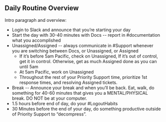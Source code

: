 ## Daily Routine Overview
Intro paragraph and overview:

* Login to Slack and announce that you’re starting your day
* Start the day with 30-40 minutes with Docs -- report in #documentation what you accomplished
* Unassigned/Assigned -- always communicate in #Support whenever you are switching between Docs, or Unassigned, or Assigned
    * If it’s before 5am Pacific, check on Unassigned, If it’s out of control, get it in control. Otherwise, get as much Assigned done as you can until 5am
    * At 5am Pacific, work on Unassigned
    * Throughout the rest of your Priority Support time, prioritize 1st response times, and resolving Assigned tickets.
* Break -- Announce your break and when you’ll be back. Eat, walk, do something for 40-60 minutes that gives you a MENTAL/PHYSICAL break. DO NOT be at your computer.
* 1.5 hours before end of day, do your #LogoutHabits
* 30 Minutes before the end of your day, do something productive outside of Priority Support to “decompress”.
